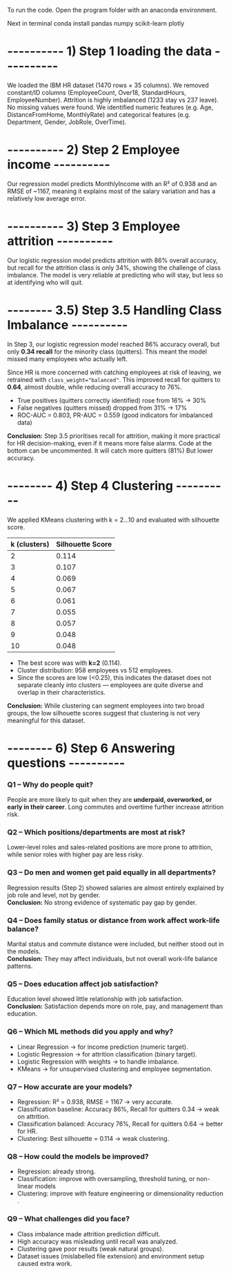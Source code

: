 To run the code. Open the program folder with an anaconda environment.

Next in terminal
conda install pandas numpy scikit-learn plotly


# ---------- 1) Step 1 loading the data ----------
We loaded the IBM HR dataset (1470 rows × 35 columns). We removed constant/ID columns (EmployeeCount, Over18, StandardHours, EmployeeNumber). Attrition is highly imbalanced (1233 stay vs 237 leave). No missing values were found. We identified numeric features (e.g. Age, DistanceFromHome, MonthlyRate) and categorical features (e.g. Department, Gender, JobRole, OverTime).


# ---------- 2) Step 2 Employee income ----------
Our regression model predicts MonthlyIncome with an R² of 0.938 and an RMSE of ~1167, meaning it explains most of the salary variation and has a relatively low average error.

# ---------- 3) Step 3 Employee attrition  ----------
Our logistic regression model predicts attrition with 86% overall accuracy, but recall for the attrition class is only 34%, showing the challenge of class imbalance. The model is very reliable at predicting who will stay, but less so at identifying who will quit.

# -------- 3.5) Step 3.5 Handling Class Imbalance  ----------
In Step 3, our logistic regression model reached 86% accuracy overall, but only **0.34 recall** for the minority class (quitters). This meant the model missed many employees who actually left.

Since HR is more concerned with catching employees at risk of leaving, we retrained with `class_weight="balanced"`. This improved recall for quitters to **0.64**, almost double, while reducing overall accuracy to 76%. 

- True positives (quitters correctly identified) rose from 16% → 30%
- False negatives (quitters missed) dropped from 31% → 17%
- ROC-AUC = 0.803, PR-AUC = 0.559 (good indicators for imbalanced data)

**Conclusion:** Step 3.5 prioritises recall for attrition, making it more practical for HR decision-making, even if it means more false alarms.
Code at the bottom can be uncommented. It will catch more quitters (81%) But lower accuracy.

# -------- 4) Step 4 Clustering  ----------

We applied KMeans clustering with k = 2…10 and evaluated with silhouette score.

| k (clusters) | Silhouette Score |
|--------------|------------------|
| 2            | 0.114            |
| 3            | 0.107            |
| 4            | 0.069            |
| 5            | 0.067            |
| 6            | 0.061            |
| 7            | 0.055            |
| 8            | 0.057            |
| 9            | 0.048            |
| 10           | 0.048            |

- The best score was with **k=2** (0.114).  
- Cluster distribution: 958 employees vs 512 employees.  
- Since the scores are low (<0.25), this indicates the dataset does not separate cleanly into clusters — employees are quite diverse and overlap in their characteristics.

**Conclusion:** While clustering can segment employees into two broad groups, the low silhouette scores suggest that clustering is not very meaningful for this dataset.

# -------- 6) Step 6 Answering questions  ----------

### Q1 – Why do people quit?
People are more likely to quit when they are **underpaid, overworked, or early in their career**. Long commutes and overtime further increase attrition risk.  

### Q2 – Which positions/departments are most at risk?
Lower-level roles and sales-related positions are more prone to attrition, while senior roles with higher pay are less risky.  

### Q3 – Do men and women get paid equally in all departments?
Regression results (Step 2) showed salaries are almost entirely explained by job role and level, not by gender.  
**Conclusion:** No strong evidence of systematic pay gap by gender.  

### Q4 – Does family status or distance from work affect work-life balance?
Marital status and commute distance were included, but neither stood out in the models.  
**Conclusion:** They may affect individuals, but not overall work-life balance patterns.  

### Q5 – Does education affect job satisfaction?
Education level showed little relationship with job satisfaction.  
**Conclusion:** Satisfaction depends more on role, pay, and management than education.  

### Q6 – Which ML methods did you apply and why?
- Linear Regression → for income prediction (numeric target).  
- Logistic Regression → for attrition classification (binary target).  
- Logistic Regression with weights → to handle imbalance.  
- KMeans → for unsupervised clustering and employee segmentation.  

### Q7 – How accurate are your models?
- Regression: R² = 0.938, RMSE = 1167 → very accurate.  
- Classification baseline: Accuracy 86%, Recall for quitters 0.34 → weak on attrition.  
- Classification balanced: Accuracy 76%, Recall for quitters 0.64 → better for HR.  
- Clustering: Best silhouette = 0.114 → weak clustering.  

### Q8 – How could the models be improved?
- Regression: already strong.  
- Classification: improve with oversampling, threshold tuning, or non-linear models
- Clustering: improve with feature engineering or dimensionality reduction .  

### Q9 – What challenges did you face?
- Class imbalance made attrition prediction difficult.  
- High accuracy was misleading until recall was analyzed.  
- Clustering gave poor results (weak natural groups).  
- Dataset issues (mislabelled file extension) and environment setup caused extra work.  